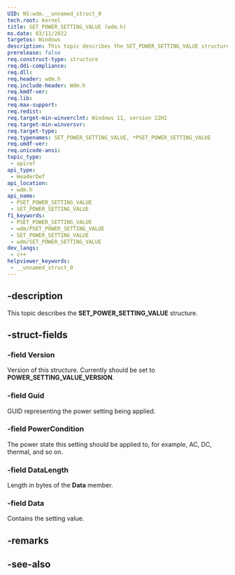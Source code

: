 ```yaml
---
UID: NS:wdm.__unnamed_struct_0
tech.root: kernel
title: SET_POWER_SETTING_VALUE (wdm.h)
ms.date: 03/11/2022
targetos: Windows
description: This topic describes the SET_POWER_SETTING_VALUE structure.
prerelease: false
req.construct-type: structure
req.ddi-compliance: 
req.dll: 
req.header: wdm.h
req.include-header: Wdm.h
req.kmdf-ver: 
req.lib: 
req.max-support: 
req.redist: 
req.target-min-winverclnt: Windows 11, version 22H2
req.target-min-winversvr: 
req.target-type: 
req.typenames: SET_POWER_SETTING_VALUE, *PSET_POWER_SETTING_VALUE
req.umdf-ver: 
req.unicode-ansi: 
topic_type:
 - apiref
api_type:
 - HeaderDef
api_location:
 - wdm.h
api_name:
 - PSET_POWER_SETTING_VALUE
 - SET_POWER_SETTING_VALUE
f1_keywords:
 - PSET_POWER_SETTING_VALUE
 - wdm/PSET_POWER_SETTING_VALUE
 - SET_POWER_SETTING_VALUE
 - wdm/SET_POWER_SETTING_VALUE
dev_langs:
 - c++
helpviewer_keywords:
 - __unnamed_struct_0
---
```


## -description

This topic describes the **SET_POWER_SETTING_VALUE** structure.

## -struct-fields

### -field Version

Version of this structure.  Currently should be set to **POWER_SETTING_VALUE_VERSION**.

### -field Guid

GUID representing the power setting being applied.

### -field PowerCondition

The power state this setting should be applied to, for example, AC, DC, thermal, and so on.

### -field DataLength

Length in bytes of the **Data** member.

### -field Data

Contains the setting value.

## -remarks

## -see-also
